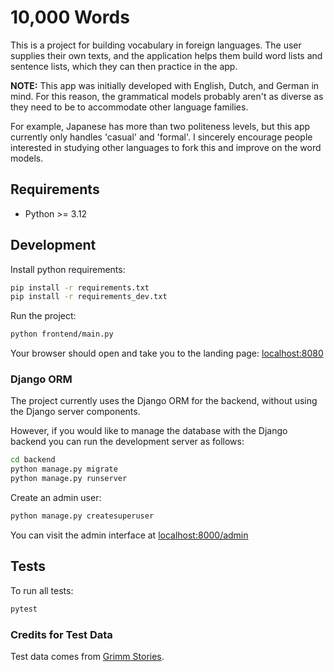 # 10,000 Words

This is a project for building vocabulary in foreign languages.
The user supplies their own texts, and the application helps them build word
lists and sentence lists, which they can then practice in the app.

**NOTE:** This app was initially developed with English, Dutch, and German in
mind. For this reason, the grammatical models probably aren't as diverse as
they need to be to accommodate other language families.

For example, Japanese has more than two politeness levels, but this app
currently only handles 'casual' and 'formal'. I sincerely encourage people
interested in studying other languages to fork this and improve on the word
models.


## Requirements

* Python >= 3.12


## Development

Install python requirements:

```sh
pip install -r requirements.txt
pip install -r requirements_dev.txt
```

Run the project:

```sh
python frontend/main.py
```

Your browser should open and take you to the landing page:
[localhost:8080](http://localhost:8080)


### Django ORM

The project currently uses the Django ORM for the backend,
without using the Django server components.

However, if you would like to manage the database with the Django backend
you can run the development server as follows:

```sh
cd backend
python manage.py migrate
python manage.py runserver
```

Create an admin user:

```sh
python manage.py createsuperuser
```

You can visit the admin interface at
[localhost:8000/admin](http://localhost:8000/admin)


## Tests

To run all tests:

```sh
pytest
```

### Credits for Test Data

Test data comes from [Grimm Stories](https://www.grimmstories.com).
